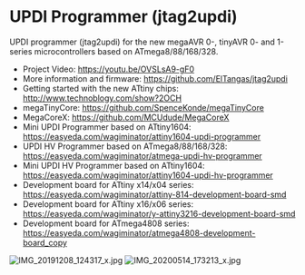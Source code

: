 # UPDI Programmer (jtag2updi)
UPDI programmer (jtag2updi) for the new megaAVR 0-, tinyAVR 0- and 1-series microcontrollers based on ATmega8/88/168/328.

- Project Video: https://youtu.be/OVSLsA9-gF0
- More information and firmware: https://github.com/ElTangas/jtag2updi
- Getting started with the new ATtiny chips: http://www.technoblogy.com/show?2OCH
- megaTinyCore: https://github.com/SpenceKonde/megaTinyCore
- MegaCoreX: https://github.com/MCUdude/MegaCoreX
- Mini UPDI Programmer based on ATtiny1604: https://easyeda.com/wagiminator/attiny1604-updi-programmer
- UPDI HV Programmer based on ATmega8/88/168/328: https://easyeda.com/wagiminator/atmega-updi-hv-programmer
- Mini UPDI HV Programmer based on ATtiny1604: https://easyeda.com/wagiminator/attiny1604-updi-hv-programmer
- Development board for ATtiny x14/x04 series: https://easyeda.com/wagiminator/attiny-814-development-board-smd
- Development board for ATtiny x16/x06 series: https://easyeda.com/wagiminator/y-attiny3216-development-board-smd
- Development board for ATmega4808 series: https://easyeda.com/wagiminator/atmega4808-development-board_copy

![IMG_20191208_124317_x.jpg](https://image.easyeda.com/pullimage/PM68XuK188ao1RtIswFbullYaIk90rYgmMzmChER.jpeg)
![IMG_20200514_173213_x.jpg](https://image.easyeda.com/pullimage/IGZjPZZ4m6kjn5Qch3MXRU1gqsGLIccMPUOz08z0.jpeg)
